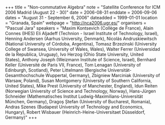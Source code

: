 +++
title = "Non-commutative Algebra"
note = "Satellite Conference for ICM 2006 Madrid (August 22 - 30)"
date = 2006-08-31
enddate = 2006-09-06
dates = "August 31 - September 6, 2006"
dateadded = 1999-01-01
location = "Granada, Spain"
webpage = "http://nca2006.ugr.es/"
organisers = "Pascual Jara"
speakers = "Maxim Kontsevich (Collège de France), Alain Connes (IHES) Eli Aljadeff (Technion - Israel Institute of Technology, Israel), Henning Andersen (Aarhus University, Denmark), Nicolás Andruskiewitsch (National University of Córdoba, Argentina), Tomasz Brzezinski (University College of Swansea, University of Wales, Wales), Walter Ferrer (Universidad de la Republica, Uruguay), Ivo Herzog (Ohio State University, United States), Anthony Joseph (Weizmann Institute of Science, Israel), Bernhard Keller (Université de Paris VII, France), Tom Lenagan (University of Edinburgh, Scotland), Peter Littelmann (Bergische Universität-Gesamthochschule Wuppertal, Germany), Zbigniew Marciniak (University of Warsaw, Poland), Susan Montgomery (University of Southern California, United States), Mike Prest (University of Manchester, England), Idun Reiten (Norwegian University of Science and Technology, Norway), Hans-Jürgen Schneider (Mathematisches Institut Ludwig-Maximilians-Universität München, Germany), Dragoș Ștefan (University of Bucharest, Romania), Andras Szenes (Budapest University of Technology and Economics, Hungary), Robert Wisbauer (Heinrich-Heine-Universitaet Düsseldorf, Germany)"
+++

